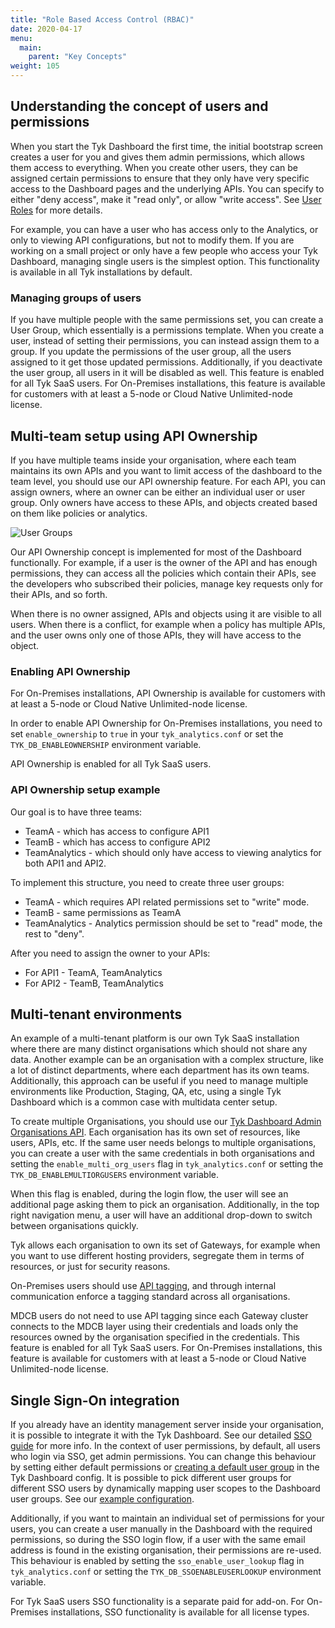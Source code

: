 ```yaml
---
title: "Role Based Access Control (RBAC)"
date: 2020-04-17
menu:
  main:
    parent: "Key Concepts"
weight: 105 
---
```


## Understanding the concept of users and permissions


When you start the Tyk Dashboard the first time, the initial bootstrap screen creates a user for you and gives them admin permissions, which allows them access to everything. When you create other users, they can be assigned certain permissions to ensure that they only have very specific access to the Dashboard pages and the underlying APIs. You can specify to either "deny access", make it "read only", or allow "write access". See [User Roles](/docs/basic-config-and-security/security/dashboard/user-roles/) for more details.

For example, you can have a user who has access only to the Analytics, or only to viewing API configurations, but not to modify them. If you are working on a small project or only have a few people who access your Tyk Dashboard, managing single users is the simplest option. This functionality is available in all Tyk installations by default.

### Managing groups of users

If you have multiple people with the same permissions set, you can create a User Group, which essentially is a permissions template. When you create a user, instead of setting their permissions, you can instead assign them to a group. If you update the permissions of the user group, all the users assigned to it get those updated permissions. Additionally, if you deactivate the user group, all users in it will be disabled as well. This feature is enabled for all Tyk SaaS users. For On-Premises installations, this feature is available for customers with at least a 5-node or Cloud Native Unlimited-node license.

## Multi-team setup using API Ownership

If you have multiple teams inside your organisation, where each team maintains its own APIs and you want to limit access of the dashboard to the team level, you should use our API ownership feature. For each API, you can assign owners, where an owner can be either an individual user or user group. Only owners have access to these APIs, and objects created based on them like policies or analytics.

![User Groups](/docs/img/dashboard/system-management/api_ownership.png)

Our API Ownership concept is implemented for most of the Dashboard functionally. For example, if a user is the owner of the API and has enough permissions, they can access all the policies which contain their APIs, see the developers who subscribed their policies, manage key requests only for their APIs, and so forth. 

When there is no owner assigned, APIs and objects using it are visible to all users. When there is a conflict, for example when a policy has multiple APIs, and the user owns only one of those APIs, they will have access to the object. 

### Enabling API Ownership

For On-Premises installations, API Ownership is available for customers with at least a 5-node or Cloud Native Unlimited-node license.

In order to enable API Ownership for On-Premises installations, you need to set `enable_ownership` to `true` in your `tyk_analytics.conf` or set the `TYK_DB_ENABLEOWNERSHIP` environment variable. 

API Ownership is enabled for all Tyk SaaS users.

### API Ownership setup example

Our goal is to have three teams:
 
- TeamA - which has access to configure API1 
- TeamB - which has access to configure API2
- TeamAnalytics - which should only have access to viewing analytics for both API1 and API2. 

To implement this structure, you need to create three user groups:

- TeamA - which requires API related permissions set to "write" mode. 
- TeamB - same permissions as TeamA 
- TeamAnalytics - Analytics permission should be set to "read" mode, the rest to "deny". 

After you need to assign the owner to your APIs: 

- For API1 - TeamA, TeamAnalytics 
- For API2 - TeamB, TeamAnalytics

## Multi-tenant environments 

An example of a multi-tenant platform is our own Tyk SaaS installation where there are many distinct organisations which should not share any data. Another example can be an organisation with a complex structure, like a lot of distinct departments, where each department has its own teams. Additionally, this approach can be useful if you need to manage multiple environments like Production, Staging, QA, etc, using a single Tyk Dashboard which is a common case with multidata center setup. 

To create multiple Organisations, you should use our [Tyk Dashboard Admin Organisations API](/docs/tyk-apis/tyk-dashboard-admin-api/organisations/). Each organisation has its own set of resources, like users, APIs, etc. If the same user needs belongs to multiple organisations, you can create a user with the same credentials in both organisations and setting the `enable_multi_org_users` flag in `tyk_analytics.conf` or setting the `TYK_DB_ENABLEMULTIORGUSERS` environment variable. 

When this flag is enabled, during the login flow, the user will see an additional page asking them to pick an organisation. Additionally, in the top right navigation menu, a user will have an additional drop-down to switch between organisations quickly. 

Tyk allows each organisation to own its set of Gateways, for example when you want to use different hosting providers, segregate them in terms of resources, or just for security reasons. 

On-Premises users should use [API tagging](/docs/advanced-configuration/manage-multiple-environments/with-tyk-on-premises/), and through internal communication enforce a tagging standard across all organisations. 

MDCB users do not need to use API tagging since each Gateway cluster connects to the MDCB layer using their credentials and loads only the resources owned by the organisation specified in the credentials. This feature is enabled for all Tyk SaaS users. For On-Premises installations, this feature is available for customers with at least a 5-node or Cloud Native Unlimited-node license.

## Single Sign-On integration

If you already have an identity management server inside your organisation, it is possible to integrate it with the Tyk Dashboard. See our detailed [SSO guide](/docs/advanced-configuration/integrate/sso/) for more info. In the context of user permissions, by default, all users who login via SSO, get admin permissions. You can change this behaviour by setting either default permissions or [creating a default user group](/docs/basic-config-and-security/security/dashboard/create-user-groups/) in the Tyk Dashboard config. It is possible to pick different user groups for different SSO users by dynamically mapping user scopes to the Dashboard user groups. See our [example configuration](#api-ownership-setup-example).

Additionally, if you want to maintain an individual set of permissions for your users, you can create a user manually in the Dashboard with the required permissions, so during the SSO login flow, if a user with the same email address is found in the existing organisation, their permissions are re-used. This behaviour is enabled by setting the `sso_enable_user_lookup` flag in `tyk_analytics.conf` or setting the `TYK_DB_SSOENABLEUSERLOOKUP` environment variable. 

For Tyk SaaS users SSO functionality is a separate paid for add-on. For On-Premises installations, SSO functionality is available for all license types.